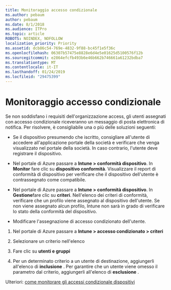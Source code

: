 ```yaml
---
title: Monitoraggio accesso condizionale
ms.author: pebaum
author: pebaum
ms.date: 8/1/2018
ms.audience: ITPro
ms.topic: article
ROBOTS: NOINDEX, NOFOLLOW
localization_priority: Priority
ms.assetid: dcb86c54-769e-4832-9f88-bc45f1e5f36c
ms.openlocfilehash: 06307b57475e8828e6d4e5e01625d5100576f12b
ms.sourcegitcommit: e2864efcfb493b6e46b662b746661a61232bdba7
ms.translationtype: MT
ms.contentlocale: it-IT
ms.lasthandoff: 01/24/2019
ms.locfileid: "29475399"
---
```

# <a name="monitoring-conditional-access"></a>Monitoraggio accesso condizionale

Se non soddisfano i requisiti dell'organizzazione access, gli utenti assegnati con accesso condizionale riceveranno un messaggio di posta elettronica di notifica. Per risolvere, è consigliabile una o più delle soluzioni seguenti:
  
- Se il dispositivo presumendo che iscritto, consigliare all'utente di accedere all'applicazione portale della società e verificare che venga visualizzato nel portale della società. In caso contrario, l'utente deve registrare il dispositivo.
    
- Nel portale di Azure passare a **Intune \> conformità dispositivo**. In **Monitor** fare clic su **dispositivo conformità**. Visualizzare il report di conformità di dispositivo per verificare che il dispositivo dell'utente è contrassegnato come compatibile. 
    
- Nel portale di Azure passare a **Intune \> conformità dispositivo**. In **Gestione**fare clic su **criteri**. Nell'elenco dei criteri di conformità, verificare che un profilo viene assegnato al dispositivo dell'utente. Se non viene assegnato alcun profilo, Intune non sarà in grado di verificare lo stato della conformità del dispositivo. 
    
- Modificare l'assegnazione di accesso condizionato dell'utente.
    
1. Nel portale di Azure passare a **Intune \> accesso condizionato \> criteri**
    
2. Selezionare un criterio nell'elenco
    
3. Fare clic su **utenti e gruppi**
    
4. Per un determinato criterio a un utente di destinazione, aggiungerli all'elenco di **inclusione** . Per garantire che un utente viene omesso il parametro dal criterio, aggiungerli all'elenco di **esclusione** . 
    
Ulteriori: [come monitorare gli accessi condizionale dispositivi](https://docs.microsoft.com/en-us/intune/conditional-access-exchange-monitor)
  


